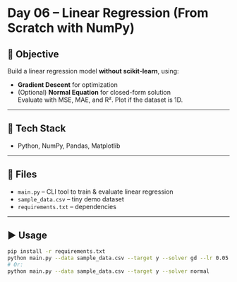 # Day 06 – Linear Regression (From Scratch with NumPy)

## 📌 Objective
Build a linear regression model **without scikit-learn**, using:
- **Gradient Descent** for optimization
- (Optional) **Normal Equation** for closed-form solution  
Evaluate with MSE, MAE, and R². Plot if the dataset is 1D.

---

## 🧰 Tech Stack
- Python, NumPy, Pandas, Matplotlib

---

## 📁 Files
- `main.py` – CLI tool to train & evaluate linear regression
- `sample_data.csv` – tiny demo dataset
- `requirements.txt` – dependencies

---

## ▶️ Usage
```bash
pip install -r requirements.txt
python main.py --data sample_data.csv --target y --solver gd --lr 0.05 --iters 2000 --verbose
# Or:
python main.py --data sample_data.csv --target y --solver normal